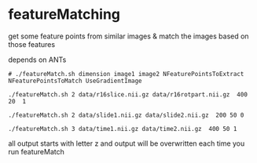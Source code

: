 featureMatching
===============


get some feature points from similar images &amp; match the images based on those features


depends on ANTs

`# ./featureMatch.sh dimension image1 image2 NFeaturePointsToExtract NFeaturePointsToMatch UseGradientImage `

`./featureMatch.sh 2 data/r16slice.nii.gz data/r16rotpart.nii.gz  400 20  1 `

`./featureMatch.sh 2 data/slide1.nii.gz data/slide2.nii.gz  200 50 0 `

`./featureMatch.sh 3 data/time1.nii.gz data/time2.nii.gz  400 50 1 `


all output starts with letter z and output will be overwritten each time you run featureMatch

